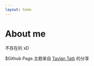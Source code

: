 ```yaml
---
layout: home
---
```

# About me

不存在的 xD

$Github Page.主题来自 [Taylan Tatlı](https://github.com/TaylanTatli) 的分享









 





                     


                  


